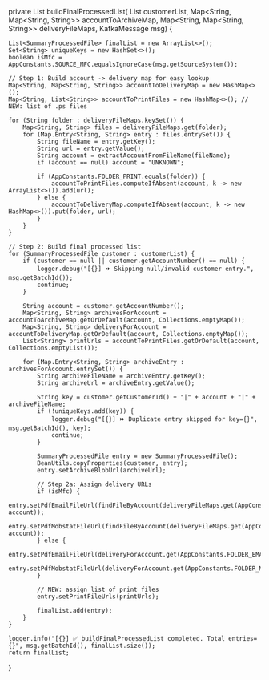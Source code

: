 private List<SummaryProcessedFile> buildFinalProcessedList(
        List<SummaryProcessedFile> customerList,
        Map<String, Map<String, String>> accountToArchiveMap,
        Map<String, Map<String, String>> deliveryFileMaps,
        KafkaMessage msg) {

    List<SummaryProcessedFile> finalList = new ArrayList<>();
    Set<String> uniqueKeys = new HashSet<>();
    boolean isMfc = AppConstants.SOURCE_MFC.equalsIgnoreCase(msg.getSourceSystem());

    // Step 1: Build account -> delivery map for easy lookup
    Map<String, Map<String, String>> accountToDeliveryMap = new HashMap<>();
    Map<String, List<String>> accountToPrintFiles = new HashMap<>(); // NEW: list of .ps files

    for (String folder : deliveryFileMaps.keySet()) {
        Map<String, String> files = deliveryFileMaps.get(folder);
        for (Map.Entry<String, String> entry : files.entrySet()) {
            String fileName = entry.getKey();
            String url = entry.getValue();
            String account = extractAccountFromFileName(fileName);
            if (account == null) account = "UNKNOWN";

            if (AppConstants.FOLDER_PRINT.equals(folder)) {
                accountToPrintFiles.computeIfAbsent(account, k -> new ArrayList<>()).add(url);
            } else {
                accountToDeliveryMap.computeIfAbsent(account, k -> new HashMap<>()).put(folder, url);
            }
        }
    }

    // Step 2: Build final processed list
    for (SummaryProcessedFile customer : customerList) {
        if (customer == null || customer.getAccountNumber() == null) {
            logger.debug("[{}] ⏩ Skipping null/invalid customer entry.", msg.getBatchId());
            continue;
        }

        String account = customer.getAccountNumber();
        Map<String, String> archivesForAccount = accountToArchiveMap.getOrDefault(account, Collections.emptyMap());
        Map<String, String> deliveryForAccount = accountToDeliveryMap.getOrDefault(account, Collections.emptyMap());
        List<String> printUrls = accountToPrintFiles.getOrDefault(account, Collections.emptyList());

        for (Map.Entry<String, String> archiveEntry : archivesForAccount.entrySet()) {
            String archiveFileName = archiveEntry.getKey();
            String archiveUrl = archiveEntry.getValue();

            String key = customer.getCustomerId() + "|" + account + "|" + archiveFileName;
            if (!uniqueKeys.add(key)) {
                logger.debug("[{}] ⏩ Duplicate entry skipped for key={}", msg.getBatchId(), key);
                continue;
            }

            SummaryProcessedFile entry = new SummaryProcessedFile();
            BeanUtils.copyProperties(customer, entry);
            entry.setArchiveBlobUrl(archiveUrl);

            // Step 2a: Assign delivery URLs
            if (isMfc) {
                entry.setPdfEmailFileUrl(findFileByAccount(deliveryFileMaps.get(AppConstants.FOLDER_EMAIL), account));
                entry.setPdfMobstatFileUrl(findFileByAccount(deliveryFileMaps.get(AppConstants.FOLDER_MOBSTAT), account));
            } else {
                entry.setPdfEmailFileUrl(deliveryForAccount.get(AppConstants.FOLDER_EMAIL));
                entry.setPdfMobstatFileUrl(deliveryForAccount.get(AppConstants.FOLDER_MOBSTAT));
            }

            // NEW: assign list of print files
            entry.setPrintFileUrls(printUrls);

            finalList.add(entry);
        }
    }

    logger.info("[{}] ✅ buildFinalProcessedList completed. Total entries={}", msg.getBatchId(), finalList.size());
    return finalList;
}
